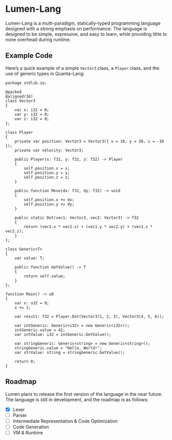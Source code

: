 # Lumen-Lang

Lumen-Lang is a multi-paradigm, statically-typed programming language designed with a strong emphasis on performance.
The language is designed to be simple, expressive, and easy to learn, while providing little to none
overhead during runtime.

## Example Code

Here’s a quick example of a simple `Vector3` class, a `Player` class, and the use of generic types in Quanta-Lang:

```plaintext
package stdlib.io;

@packed
@aligned(16)
class Vector3
{
    var x: i32 = 0;
    var y: i32 = 0;
    var z: i32 = 0;
};

class Player
{
    private var position: Vector3 = Vector3({ x = 10, y = 20, z = -10 });
    private var velocity: Vector3;

    public Player(x: f32, y: f32, z: f32) -> Player
    {
        self.position.x = x;
        self.position.y = y;
        self.position.z = z;
    }

    public function Move(dx: f32, dy: f32) -> void
    {
        self.position.x += dx;
        self.position.y += dy;
    }

    public static Dot(vec1: Vector3, vec2: Vector3) -> f32
    {
        return (vec1.x * vec2.x) + (vec1.y * vec2.y) + (vec1.z * vec2.z);
    }
};

class Generic<T>
{
    var value: T;

    public function GetValue() -> T
    {
        return self.value;
    }
};

function Main() -> u8
{
    var x: u32 = 0;
    x += 1;

    var result: f32 = Player.Dot(Vector3(1, 2, 3), Vector3(4, 5, 6));

    var intGeneric: Generic<i32> = new Generic<i32>();
    intGeneric.value = 42;
    var intValue: i32 = intGeneric.GetValue();

    var stringGeneric: Generic<string> = new Generic<string>();
    stringGeneric.value = "Hello, World!";
    var strValue: string = stringGeneric.GetValue();

    return 0;
}
```

## Roadmap
Lumen plans to release the first version of the language in the near future.
The language is still in development, and the roadmap is as follows:

- [x] Lexer
- [ ] Parser
- [ ] Intermediate Representation & Code Optimization
- [ ] Code Generation
- [ ] VM & Runtime
